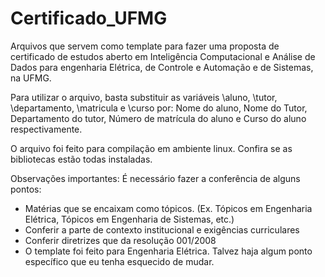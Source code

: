 # Certificado_UFMG

Arquivos que servem como template para fazer uma proposta de certificado de estudos aberto em Inteligência Computacional e Análise de Dados para engenharia Elétrica, de Controle e Automação e de Sistemas, na UFMG.
  
Para utilizar o arquivo, basta substituir as variáveis \aluno, \tutor, \departamento, \matricula e \curso por:
Nome do aluno, Nome do Tutor, Departamento do tutor, Número de matrícula do aluno e Curso do aluno respectivamente.

O arquivo foi feito para compilação em ambiente linux. Confira se as bibliotecas estão todas instaladas.

Observações importantes:
É necessário fazer a conferência de alguns pontos:
* Matérias que se encaixam como tópicos. (Ex. Tópicos em Engenharia Elétrica, Tópicos em Engenharia de Sistemas, etc.)
* Conferir a parte de contexto institucional e exigências curriculares
* Conferir diretrizes que da resolução 001/2008
* O template foi feito para Engenharia Elétrica. Talvez haja algum ponto específico que eu tenha esquecido de mudar.

